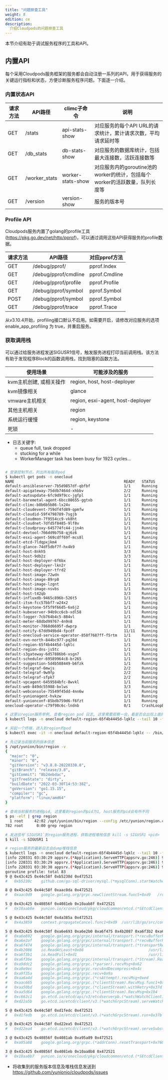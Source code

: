 ```yaml
---
title: "问题排查工具"
weight: 8
edition: ce
description:
  介绍Cloudpods的问题排查工具
---
```


本节介绍有助于调试服务程序的工具和API。

## 内置API

每个采用Cloudpods服务框架的服务都会自动注册一系列的API，用于获得服务的关键运行指标和状态，方便诊断服务程序问题。下面逐一介绍。

### 内置状态API

| 请求方法  | API路径       | climc子命令       | 说明                                                                       |
|-----------|---------------|-------------------|-----------------------------------------------------------------------------|
| GET       | /stats        | api-stats-show    | 对应服务的每个API URL的请求统计，累计请求次数，平均请求延时等               |
| GET       | /db_stats     | db-stats-show     | 对应服务的数据库统计，包括最大连接数，活跃连接数等                          |
| GET       | /worker_stats | worker-stats-show | 对应服务内的goroutine池的worker的统计，包括每个worker的活跃数量，队列长度等 |
| GET       | /version      | version-show      | 服务的版本号                                                                |

### Profile API

Cloudpods服务内置了golang的profile工具(https://pkg.go.dev/net/http/pprof)，可以通过调用这些API获得服务的profile数据。

| 请求方法 | API路径              | 对应pprof方法 |
|----------|----------------------|---------------|
| GET      | /debug/pprof/        | pprof.Index   |
| GET      | /debug/pprof/cmdline | pprof.Cmdline |
| GET      | /debug/pprof/profile | pprof.Profile |
| GET      | /debug/pprof/symbol  | pprof.Symbol  |
| POST     | /debug/pprof/symbol  | pprof.Symbol  |
| GET      | /debug/pprof/trace   | pprof.Trace   |

从v3.10.4开始，profiling接口默认不启用。如需要开启，请修改对应服务的选项 enable_app_profiling 为 true，并重启服务。

### 获取调用栈

可以通过给服务进程发送SIGUSR1信号，触发服务进程打印当前调用栈。该方法有助于发现程序Block的函数调用栈，找到阻塞的函数方法。

| 使用场景                                                                  | 可能涉及的服务                        |
|---------------------                                                      |----------------------                 |
| kvm主机创建, 或相关操作                                                   | region, host, host-deployer           |
| kvm镜像相关                                                               | glance                                |
| vmware主机相关                                                            | region, esxi-agent, host-deployer     |
| 其他主机相关                                                              | region                                |
| 系统运行缓慢                                                              | region, keystone                      |
| 死锁                                                                      | -                                     |


- 日志关键字:
    - queue full, task dropped
    - stucking for a while
    - WorkerManager task has been busy for 1923 cycles...

```bash

# 登录控制节点，列出所有服务pod
$ kubectl get pods -n onecloud
NAME                                                 READY   STATUS             RESTARTS   AGE
default-ansibleserver-7b5d9857df-qbfbf               1/1     Running            0          10h
default-apigateway-75ddb7464d-xhbbv                  2/2     Running            0          10h
default-autoupdate-6fc9d9f9cc-jgfpl                  1/1     Running            0          10h
default-baremetal-agent-6bcc88655-ggtxb              1/1     Running            0          10h
default-climc-b8b6b5b86-lx24v                        1/1     Running            0          10h
default-cloudevent-759df4fd89-qpmfw                  1/1     Running            0          10h
default-cloudid-59f4798789-7sgjb                     1/1     Running            0          10h
default-cloudmon-7f9554cc9-vk8ht                     1/1     Running            0          10h
default-cloudnet-7dfd5f8485-9lf8v                    1/1     Running            0          10h
default-cloudproxy-645774fc44-jjn4n                  1/1     Running            0          10h
default-devtool-766dd9b758-qj6z6                     1/1     Running            0          10h
default-esxi-agent-569cdff69f-mcs8l                  1/1     Running            0          10h
default-etcd-7ldqpxjkm4                              1/1     Running            0          96d
default-glance-74df5dbf7f-hx4k9                      1/1     Running            0          10h
default-host-8nkh5                                   3/3     Running            0          10h
default-host-9db2z                                   3/3     Running            0          10h
default-host-deployer-6f6bx                          1/1     Running            0          10h
default-host-deployer-lkn2r                          1/1     Running            0          10h
default-host-deployer-tfrd2                          1/1     Running            0          10h
default-host-image-72wdn                             1/1     Running            13         34d
default-host-image-89rp8                             1/1     Running            0          34d
default-host-image-lzgnt                             1/1     Running            0          34d
default-host-image-nsvbs                             1/1     Running            0          34d
default-host-t42qb                                   3/3     Running            0          10h
default-influxdb-9465c896b-526t5                     1/1     Running            0          96d
default-itsm-fcc57bbf7-w24x2                         1/1     Running            0          10h
default-keystone-5f5f9f66d5-6x6j2                    1/1     Running            0          10h
default-kubeserver-94b9cc6cb-xdl58                   1/1     Running            0          10h
default-logger-7cb764b4c5-884vl                      1/1     Running            0          10h
default-meter-68dbd99767-4n9n8                       1/1     Running            0          10h
default-monitor-7868d6695f-dwprp                     1/1     Running            0          10h
default-notify-67dd949bd4-fpcdf                      11/11   Running            0          10h
default-onecloud-service-operator-858f7687ff-f5rtm   1/1     Running            0          10h
default-ovn-north-844bc977-pq28d                     1/1     Running            0          96d
default-region-65f4b4445d-lqklc                      1/1     Running            0          10h
default-region-dns-js5tc                             1/1     Running            0          10h
default-s3gateway-6d57886b6-xsgn7                    1/1     Running            0          10h
default-scheduler-69589964c8-br265                   1/1     Running            1          10h
default-suggestion-5d4b588449-b6fzk                  1/1     Running            0          10h
default-telegraf-6mwjs                               2/2     Running            0          9h
default-telegraf-9w9fp                               2/2     Running            0          9h
default-telegraf-sfpk7                               2/2     Running            0          10h
default-vpcagent-6459584bfc-8wvkl                    1/1     Running            0          10h
default-web-849dc55988-bxlws                         3/3     Running            1          10h
default-webconsole-75549f45dd-4nn6w                  1/1     Running            0          10h
default-yunionagent-hvkzw                            1/1     Running            0          10h
default-yunionconf-85bdb759d6-f6fzt                  1/1     Running            0          10h
onecloud-operator-c79f98c6c-lndnb                    0/1     CrashLoopBackOff   73         10h

# 这里以region服务举例, 查看region pod 日志, 这里需要观察一会，看是否会出现上面的列出的日志关键字
$ kubectl logs -n onecloud default-region-65f4b4445d-lqklc --tail 10 -f

# 另起一个终端，进入到region的pod
$ kubectl exec -it -n onecloud default-region-65f4b4445d-lqklc -- /bin/sh

# 先记录当前服务的版本信息
$ /opt/yunion/bin/region -v
{
  "major": "0",
  "minor": "0",
  "gitVersion": "v3.8.8-20220330.0",
  "gitBranch": "release/3.8",
  "gitCommit": "8b24ebdac",
  "gitTreeState": "dirty",
  "buildDate": "2022-03-30T14:53:38Z",
  "goVersion": "go1.15.15",
  "compiler": "gc",
  "platform": "linux/amd64"
}

# 查询当前服务的进程pid, 这里看到region的pid为1, host服务的pid会有所不同
$ ps -elf | grep region
  1 root     42:02 /opt/yunion/bin/region --config /etc/yunion/region.conf
782 root      0:00 grep region

# 发送信号`SIGUSR1`到region服务进程，获取进程堆栈信息 kill -s SIGUSR1 <pid>
$ kill -s SIGUSR1 1

# region服务的最新日志会dump堆栈信息
$ kubectl logs -n onecloud default-region-65f4b4445d-lqklc --tail 10 -f
[info 220331 03:30:29 appsrv.(*Application).ServeHTTP(appsrv.go:246)] 9d0MzJpH6aqIdfUKdfMyUK4gNV4= 200 c3ee55 GET /groupguests?admin=true&details=false&filter.0=updated_at.ge%28%270001-01-01+00%3A00%3A00%27%29&filter.1=manager_id.isnullorempty%28%29&filter.2=external_id.isnullorempty%28%29&filter.3=cloud_env%3Donpremise&limit=1024&offset=0&order=asc&order_by.0=updated_at&show_emulated=false&system=true (10.105.87.255:8240:vpcagent) 1.77ms
[info 220331 03:30:29 appsrv.(*Application).ServeHTTP(appsrv.go:246)] 9d0MzJpH6aqIdfUKdfMyUK4gNV4= 200 f7dcf7 GET /groupnetworks?admin=true&details=false&filter.0=updated_at.ge%28%270001-01-01+00%3A00%3A00%27%29&filter.1=manager_id.isnullorempty%28%29&filter.2=external_id.isnullorempty%28%29&filter.3=cloud_env%3Donpremise&limit=1024&offset=0&order=asc&order_by.0=updated_at&show_emulated=false&system=true (10.105.87.255:8240:vpcagent) 1.77ms
[info 220331 03:30:30 appsrv.(*Application).ServeHTTP(appsrv.go:246)] 9d0MzJpH6aqIdfUKdfMyUK4gNV4= 200 3985fa PUT /storages/1b5895d9-3517-4e45-84f0-59db7660d840 (10.40.180.64:44988) 53.49ms
goroutine profile: total 83
9 @ 0x43c425 0x44c58f 0xb5230d 0x472521
#	0xb5230c	github.com/go-sql-driver/mysql.(*mysqlConn).startWatcher.func1+0xcc	/root/go/src/yunion.io/x/onecloud/vendor/github.com/go-sql-driver/mysql/connection.go:621

8 @ 0x43c425 0x44c58f 0xaac0da 0x472521
#	0xaac0d9	google.golang.org/grpc.newClientStream.func5+0xd9	/root/go/src/yunion.io/x/onecloud/vendor/google.golang.org/grpc/stream.go:318

5 @ 0x43c425 0x40856f 0x4081eb 0x10aab8f 0x472521
#	0x10aab8e	yunion.io/x/onecloud/pkg/cloudcommon/etcd.(*SEtcdClient).Watch.func1+0x24e	/root/go/src/yunion.io/x/onecloud/pkg/cloudcommon/etcd/etcd.go:332

5 @ 0x43c425 0x44c58f 0x4a385a 0x472521
#	0x4a3859	context.propagateCancel.func1+0xd9	/usr/lib/go/src/context/context.go:279

5 @ 0x43c425 0x44c58f 0xa6e693 0xa6e2b0 0xa6f475 0x4b2087 0xa6f3b2 0xa6f36f 0xa9ddc3 0xa9e9ed 0xa9f35b 0xaa6a4e 0xaac666 0xaa50be 0xaa5d65 0xc662c2 0xd22a5c 0x472521
#	0xa6e692	google.golang.org/grpc/internal/transport.(*recvBufferReader).readClient+0xd2	/root/go/src/yunion.io/x/onecloud/vendor/google.golang.org/grpc/internal/transport/transport.go:186
#	0xa6e2af	google.golang.org/grpc/internal/transport.(*recvBufferReader).Read+0x18f	/root/go/src/yunion.io/x/onecloud/vendor/google.golang.org/grpc/internal/transport/transport.go:166
#	0xa6f474	google.golang.org/grpc/internal/transport.(*transportReader).Read+0x54		/root/go/src/yunion.io/x/onecloud/vendor/google.golang.org/grpc/internal/transport/transport.go:479
#	0x4b2086	io.ReadAtLeast+0x86								/usr/lib/go/src/io/io.go:314
#	0xa6f3b1	io.ReadFull+0xd1								/usr/lib/go/src/io/io.go:333
#	0xa6f36e	google.golang.org/grpc/internal/transport.(*Stream).Read+0x8e			/root/go/src/yunion.io/x/onecloud/vendor/google.golang.org/grpc/internal/transport/transport.go:463
#	0xa9ddc2	google.golang.org/grpc.(*parser).recvMsg+0x62					/root/go/src/yunion.io/x/onecloud/vendor/google.golang.org/grpc/rpc_util.go:510
#	0xa9e9ec	google.golang.org/grpc.recvAndDecompress+0x4c					/root/go/src/yunion.io/x/onecloud/vendor/google.golang.org/grpc/rpc_util.go:641
#	0xa9f35a	google.golang.org/grpc.recv+0x9a						/root/go/src/yunion.io/x/onecloud/vendor/google.golang.org/grpc/rpc_util.go:709
#	0xaa6a4d	google.golang.org/grpc.(*csAttempt).recvMsg+0xed				/root/go/src/yunion.io/x/onecloud/vendor/google.golang.org/grpc/stream.go:884
#	0xaac665	google.golang.org/grpc.(*clientStream).RecvMsg.func1+0x45			/root/go/src/yunion.io/x/onecloud/vendor/google.golang.org/grpc/stream.go:735
#	0xaa50bd	google.golang.org/grpc.(*clientStream).withRetry+0x37d				/root/go/src/yunion.io/x/onecloud/vendor/google.golang.org/grpc/stream.go:589
#	0xaa5d64	google.golang.org/grpc.(*clientStream).RecvMsg+0x104				/root/go/src/yunion.io/x/onecloud/vendor/google.golang.org/grpc/stream.go:734
#	0xc662c1	go.etcd.io/etcd/api/v3/etcdserverpb.(*watchWatchClient).Recv+0x61		/root/go/src/yunion.io/x/onecloud/vendor/go.etcd.io/etcd/api/v3/etcdserverpb/rpc.pb.go:6714
#	0xd22a5b	go.etcd.io/etcd/client/v3.(*watchGrpcStream).serveWatchClient+0x5b		/root/go/src/yunion.io/x/onecloud/vendor/go.etcd.io/etcd/client/v3/watch.go:757

5 @ 0x43c425 0x44c58f 0xd1fedc 0x472521
#	0xd1fedb	go.etcd.io/etcd/client/v3.(*watchGrpcStream).run+0x37b	/root/go/src/yunion.io/x/onecloud/vendor/go.etcd.io/etcd/client/v3/watch.go:537

5 @ 0x43c425 0x44c58f 0xd22ea5 0x472521
#	0xd22ea4	go.etcd.io/etcd/client/v3.(*watchGrpcStream).serveSubstream+0x284	/root/go/src/yunion.io/x/onecloud/vendor/go.etcd.io/etcd/client/v3/watch.go:803

3 @ 0x43c425 0x40856f 0x4081ab 0xa95a89 0x472521
#	0xa95a88	google.golang.org/grpc.(*addrConn).resetTransport+0x768	/root/go/src/yunion.io/x/onecloud/vendor/google.golang.org/grpc/clientconn.go:1156

3 @ 0x43c425 0x40856f 0x4081eb 0x10aa8b8 0x472521
#	0x10aa8b7	yunion.io/x/onecloud/pkg/cloudcommon/etcd.(*SEtcdClient).startSession.func1+0x37	/root/go/src/yunion.io/x/onecloud/pkg/cloudcommon/etcd/etcd.go:170 

```

- 将收集到的服务版本信息及堆栈信息发送到 https://github.com/yunionio/cloudpods/issues
